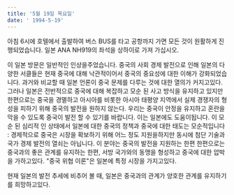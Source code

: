 ```yaml
---
title: '5월 19일 목요일'
date: ' 1994-5-19'
---
```

아침 6시에 호텔에서 출발하여 버스 BUS를 타고 공항까지 가면 모든 것이 원활하게 진행되었습니다. 일본 ANA NH919의 좌석을 상하이로 가져 가십시오.

이 일본 방문은 일반적인 인상을주었습니다. 중국의 사회 경제 발전으로 인해 일본의 다양한 서클들은 현재 중국에 대해 낙관적이어서 중국의 중요성에 대한 이해가 강화되었습니다. 과거와 비교할 때 일본 언론이 중국 문제를 다루는 것에 대한 열의가 커지고있다. 그러나 일본은 전반적으로 중국에 대해 복잡하고 모순 된 사고 방식을 유지하고 있지만 한편으로는 중국을 경멸하고 아시아를 비롯한 아시아 태평양 지역에서 실제 경쟁자의 형성을 피하기 위해 중국의 발전을 원하지 않는다. 우리는 중국이 안정을 유지하고 혼란을 막을 수 있도록 중국이 발전 할 수 있기를 바랍니다. 이는 일본에도 도움이됩니다. 이 모순 된 심리적 인 상태에서 일본에 대한 중국의 정책과 중국에 대한 태도는 모순적입니다 : 경제적으로 중국은 시장을 확보하기 위해 어느 정도 지원을하지만 동시에 첨단 기술과 국가 경제 발전의 열쇠는 아닙니다. 이 분야는 중국의 발전을 지원하는 한편 한편으로는 중국과의 좋은 관계를 유지하는 한편, 서방 국가와의 동맹을 형성하고 중국에 대한 압박을 가하고있다. "중국 위협 이론"은 일본에 특정 시장을 가지고있다.

현재 일본의 발전 추세에 비추어 볼 때, 일본은 중국과의 관계가 양호한 관계를 유지하기를 희망하고있다.

